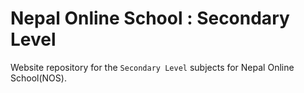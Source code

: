 # Nepal Online School : Secondary Level

Website repository for the `Secondary Level` subjects for Nepal Online School(NOS).
